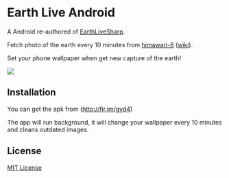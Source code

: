 Earth Live Android
=======

A Android re-authored of [EarthLiveSharp](https://github.com/bitdust/EarthLiveSharp).

Fetch photo of the earth every 10 minutes from [himawari-8](http://himawari8.nict.go.jp/) ([wiki](https://en.wikipedia.org/wiki/Himawari_8)).

Set your phone wallpaper when get new capture of the earth!

![](http://ww4.sinaimg.cn/large/4b263fe4gw1ez0msoaobij218g0wytg2.jpg)

## Installation

You can get the apk from (http://fir.im/gyd4)

The app will run background, it will change your wallpaper every 10 minutes and cleans outdated images.

## License

[MIT License](LICENSE)
